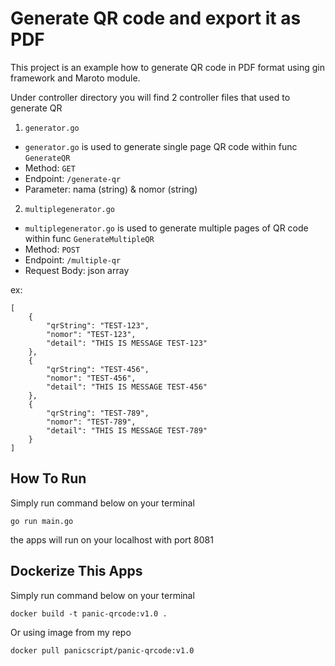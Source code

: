 # Generate QR code and export it as PDF

This project is an example how to generate QR code in PDF format using gin framework and Maroto module.

Under controller directory you will find 2 controller files that used to generate QR 
1. `generator.go` 
- `generator.go` is used to generate single page QR code within func `GenerateQR`
- Method: `GET`
- Endpoint: `/generate-qr`
- Parameter: nama (string) & nomor (string)

2. `multiplegenerator.go` 
- `multiplegenerator.go` is used to generate multiple pages of QR code within func `GenerateMultipleQR`
- Method: `POST` 
- Endpoint: `/multiple-qr`
- Request Body: json array

ex: 
```
[
    {
        "qrString": "TEST-123",
        "nomor": "TEST-123",
        "detail": "THIS IS MESSAGE TEST-123"
    },
    {
        "qrString": "TEST-456",
        "nomor": "TEST-456",
        "detail": "THIS IS MESSAGE TEST-456"
    },
    {
        "qrString": "TEST-789",
        "nomor": "TEST-789",
        "detail": "THIS IS MESSAGE TEST-789"
    }
]
```

## How To Run
Simply run command below on your terminal
```
go run main.go
```

the apps will run on your localhost with port 8081

## Dockerize This Apps
Simply run command below on your terminal

```
docker build -t panic-qrcode:v1.0 .
```

Or using image from my repo

```
docker pull panicscript/panic-qrcode:v1.0
```
